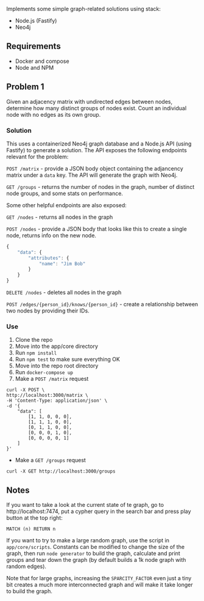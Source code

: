 Implements some simple graph-related solutions using stack:

* Node.js (Fastify)
* Neo4j

## Requirements

* Docker and compose
* Node and NPM

## Problem 1

Given an adjacency matrix with undirected edges between nodes, determine how many distinct groups of nodes exist. Count an individual node with no edges as its own group.

### Solution

This uses a containerized Neo4j graph database and a Node.js API (using Fastify) to generate a solution. The API exposes the following endpoints relevant for the problem:

`POST /matrix` - provide a JSON body object containing the adjancency matrix under a `data` key. The API will generate the graph with Neo4j.

`GET /groups` - returns the number of nodes in the graph, number of distinct node groups, and some stats on performance.

Some other helpful endpoints are also exposed:

`GET /nodes` - returns all nodes in the graph

`POST /nodes` - provide a JSON body that looks like this to create a single node, returns info on the new node.

```js
{
    "data": {
        "attributes": {
            "name": "Jim Bob"
        }
    }
}
```

`DELETE /nodes` - deletes all nodes in the graph

`POST /edges/{person_id}/knows/{person_id}` - create a relationship between two nodes by providing their IDs.

### Use

1. Clone the repo
2. Move into the app/core directory
3. Run `npm install`
4. Run `npm test` to make sure everything OK
5. Move into the repo root directory
6. Run `docker-compose up`
7. Make a `POST /matrix` request 

```
curl -X POST \
http://localhost:3000/matrix \
-H 'Content-Type: application/json' \
-d '{
    "data": [
        [1, 1, 0, 0, 0],
        [1, 1, 1, 0, 0],
        [0, 1, 1, 0, 0],
        [0, 0, 0, 1, 0],
        [0, 0, 0, 0, 1]
    ]
}'
```

* Make a `GET /groups` request

```
curl -X GET http://localhost:3000/groups
```

## Notes

If you want to take a look at the current state of te graph, go to http://localhost:7474, put a cypher query in the search bar and press play button at the top right:

`MATCH (n) RETURN n`

If you want to try to make a large random graph, use the script in `app/core/scripts`. Constants can be modified to change the size of the graph, then run `node generator` to build the graph, calculate and print groups and tear down the graph (by default builds a 1k node graph with random edges).

Note that for large graphs, increasing the `SPARCITY_FACTOR` even just a tiny bit creates a much more interconnected graph and will make it take longer to build the graph.
